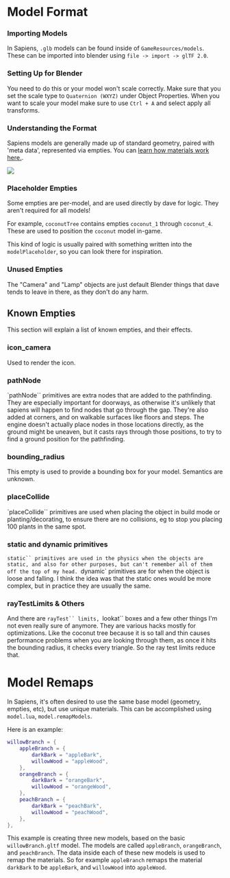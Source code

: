 # Model Format

### Importing Models

In Sapiens, `.glb` models can be found inside of `GameResources/models`. These can be imported into blender using `file -> import -> glTF 2.0`.

### Setting Up for Blender

You need to do this or your model won't scale correctly.
Make sure that you set the scale type to `Quaternion (WXYZ)` under Object Properties. When you want to scale your model make sure to use `Ctrl + A` and select apply all transforms.

### Understanding the Format

Sapiens models are generally made up of standard geometry, paired with 'meta data', represented via empties. You can [learn how materials work here.](/docs/materials).

![](/images/docs/model-format/example.png)

### Placeholder Empties

Some empties are per-model, and are used directly by dave for logic. They aren't required for all models!

For example, `coconutTree` contains empties `coconut_1` through `coconut_4`. These are used to position the `coconut` model in-game.

This kind of logic is usually paired with something written into the `modelPlaceholder`, so you can look there for inspiration.

### Unused Empties

The "Camera" and "Lamp" objects are just default Blender things that dave tends to leave in there, as they don't do any harm.

## Known Empties

This section will explain a list of known empties, and their effects.

### icon_camera

Used to render the icon.

### pathNode

`pathNode`` primitives are extra nodes that are added to the pathfinding. They are especially important for doorways, as otherwise it's unlikely that sapiens will happen to find nodes that go through the gap. They're also added at corners, and on walkable surfaces like floors and steps. The engine doesn't actually place nodes in those locations directly, as the ground might be uneaven, but it casts rays through those positions, to try to find a ground position for the pathfinding.

### bounding_radius

This empty is used to provide a bounding box for your model. Semantics are unknown.

### placeCollide

`placeCollide`` primitives are used when placing the object in build mode or planting/decorating, to ensure there are no collisions, eg to stop you placing 100 plants in the same spot.

### static and dynamic primitives

` static`` primitives are used in the physics when the objects are static, and also for other purposes, but can't remember all of them off the top of my head.  `dynamic` primitives are for when the object is loose and falling. I think the idea was that the static ones would be more complex, but in practice they are usually the same.

### rayTestLimits & Others

And there are ` rayTest`` limits,  `lookat`` boxes and a few other things I'm not even really sure of anymore. They are various hacks mostly for optimizations. Like the coconut tree because it is so tall and thin causes performance problems when you are looking through them, as once it hits the bounding radius, it checks every triangle. So the ray test limits reduce that.

# Model Remaps

In Sapiens, it's often desired to use the same base model (geometry, empties, etc), but use unique materials. This can be accomplished using `model.lua`, `model.remapModels`.

Here is an example:

```lua
willowBranch = {
	appleBranch = {
		darkBark = "appleBark",
		willowWood = "appleWood",
	},
	orangeBranch = {
		darkBark = "orangeBark",
		willowWood = "orangeWood",
	},
	peachBranch = {
		darkBark = "peachBark",
		willowWood = "peachWood",
	},
},
```

This example is creating three new models, based on the basic `willowBranch.gltf` model. The models are called `appleBranch`, `orangeBranch`, and `peachBranch`. The data inside each of these new models is used to remap the materials.
So for example `appleBranch` remaps the material `darkBark` to be `appleBark`, and `willowWood` into `appleWood`.
